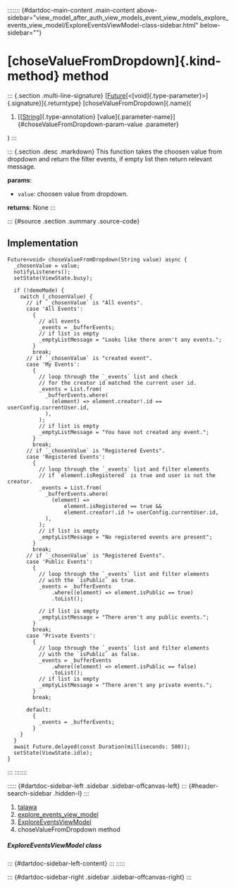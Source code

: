 ::::::: {#dartdoc-main-content .main-content above-sidebar="view_model_after_auth_view_models_event_view_models_explore_events_view_model/ExploreEventsViewModel-class-sidebar.html" below-sidebar=""}
<div>

# [choseValueFromDropdown]{.kind-method} method

</div>

::: {.section .multi-line-signature}
[[Future](https://api.flutter.dev/flutter/dart-core/Future-class.html)[\<[void]{.type-parameter}\>]{.signature}]{.returntype}
[choseValueFromDropdown]{.name}(

1.  [[[String](https://api.flutter.dev/flutter/dart-core/String-class.html)]{.type-annotation}
    [value]{.parameter-name}]{#choseValueFromDropdown-param-value
    .parameter}

)
:::

::: {.section .desc .markdown}
This function takes the choosen value from dropdown and return the
filter events, if empty list then return relevant message.

**params**:

-   `value`: choosen value from dropdown.

**returns**: None
:::

::: {#source .section .summary .source-code}
## Implementation

``` language-dart
Future<void> choseValueFromDropdown(String value) async {
  _chosenValue = value;
  notifyListeners();
  setState(ViewState.busy);

  if (!demoMode) {
    switch (_chosenValue) {
      // if `_chosenValue` is "All events".
      case 'All Events':
        {
          // all events
          _events = _bufferEvents;
          // if list is empty
          _emptyListMessage = "Looks like there aren't any events.";
        }
        break;
      // if `_chosenValue` is "created event".
      case 'My Events':
        {
          // loop through the `_events` list and check
          // for the creator id matched the current user id.
          _events = List.from(
            _bufferEvents.where(
              (element) => element.creator!.id == userConfig.currentUser.id,
            ),
          );
          // if list is empty
          _emptyListMessage = "You have not created any event.";
        }
        break;
      // if `_chosenValue` is "Registered Events".
      case 'Registered Events':
        {
          // loop through the `_events` list and filter elements
          // if `element.isRegistered` is true and user is not the creator.
          _events = List.from(
            _bufferEvents.where(
              (element) =>
                  element.isRegistered == true &&
                  element.creator!.id != userConfig.currentUser.id,
            ),
          );
          // if list is empty
          _emptyListMessage = "No registered events are present";
        }
        break;
      // if `_chosenValue` is "Registered Events".
      case 'Public Events':
        {
          // loop through the `_events` list and filter elements
          // with the `isPublic` as true.
          _events = _bufferEvents
              .where((element) => element.isPublic == true)
              .toList();

          // if list is empty
          _emptyListMessage = "There aren't any public events.";
        }
        break;
      case 'Private Events':
        {
          // loop through the `_events` list and filter elements
          // with the `isPublic` as false.
          _events = _bufferEvents
              .where((element) => element.isPublic == false)
              .toList();
          // if list is empty
          _emptyListMessage = "There aren't any private events.";
        }
        break;

      default:
        {
          _events = _bufferEvents;
        }
    }
  }
  await Future.delayed(const Duration(milliseconds: 500));
  setState(ViewState.idle);
}
```
:::
:::::::

::::: {#dartdoc-sidebar-left .sidebar .sidebar-offcanvas-left}
::: {#header-search-sidebar .hidden-l}
:::

1.  [talawa](../../index.html)
2.  [explore_events_view_model](../../view_model_after_auth_view_models_event_view_models_explore_events_view_model/)
3.  [ExploreEventsViewModel](../../view_model_after_auth_view_models_event_view_models_explore_events_view_model/ExploreEventsViewModel-class.html)
4.  choseValueFromDropdown method

##### ExploreEventsViewModel class

::: {#dartdoc-sidebar-left-content}
:::
:::::

::: {#dartdoc-sidebar-right .sidebar .sidebar-offcanvas-right}
:::

